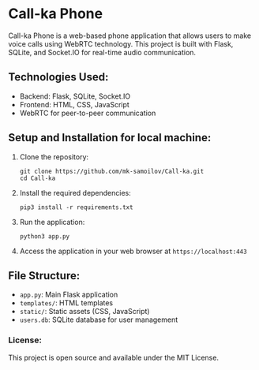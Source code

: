 # Call-ka Phone

Call-ka Phone is a web-based phone application that allows users to make voice calls using WebRTC technology. This project is built with Flask, SQLite, and Socket.IO for real-time audio communication.

## Technologies Used:

- Backend: Flask, SQLite, Socket.IO
- Frontend: HTML, CSS, JavaScript
- WebRTC for peer-to-peer communication

## Setup and Installation for local machine:

1. Clone the repository:
   ```
   git clone https://github.com/mk-samoilov/Call-ka.git
   cd Call-ka
   ```

2. Install the required dependencies:
   ```
   pip3 install -r requirements.txt
   ```

3. Run the application:
   ```
   python3 app.py
   ```

4. Access the application in your web browser at `https://localhost:443`

## File Structure:

- `app.py`: Main Flask application
- `templates/`: HTML templates
- `static/`: Static assets (CSS, JavaScript)
- `users.db`: SQLite database for user management

### License:
This project is open source and available under the MIT License.